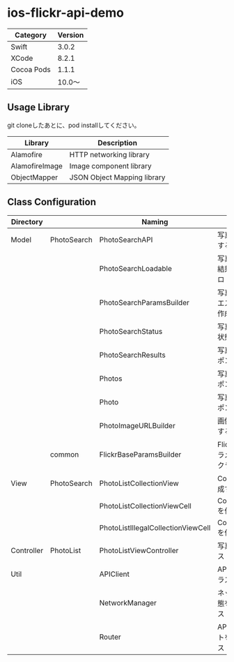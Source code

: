 # ios-flickr-api-demo

|Category | Version| 
|---|---|
| Swift | 3.0.2 |
| XCode | 8.2.1 |
| Cocoa Pods | 1.1.1 |
| iOS | 10.0〜 |

## Usage Library
git cloneしたあとに、pod installしてください。

| Library | Description |
|---|---|
| Alamofire | HTTP networking library |
| AlamofireImage | Image component library |
| ObjectMapper | JSON Object Mapping library |

## Class Configuration

| Directory |             | Naming                               | Description                                            |
|--------------|-------------|------------------------------------|-------------------------------------------------|
| Model        | PhotoSearch | PhotoSearchAPI                     | 写真検索APIを送信するAPIクラス                  |
|              |             | PhotoSearchLoadable                | 写真検索APIの検索結果を通知するプロトコル       |
|              |             | PhotoSearchParamsBuilder           | 写真検索APIのリクエストパラメタを作成するクラス |
|              |             | PhotoSearchStatus                  | 写真検索結果後の状態クラス                      |
|              |             | PhotoSearchResults                 | 写真検索APIのレスポンスデータ                   |
|              |             | Photos                             | 写真検索APIのレスポンスデータ                   |
|              |             | Photo                              | 写真検索APIのレスポンスデータ                   |
|              |             | PhotoImageURLBuilder               | 画像のURLを作成するクラス                       |
|              | common      | FlickrBaseParamsBuilder            | Flickr APIの共通パラメタを作成するクラス        |
| View         | PhotoSearch | PhotoListCollectionView            | CollectinViewを作成するクラス                   |
|              |             | PhotoListCollectionViewCell        | CollectionViewCellを作成するクラス              |
|              |             | PhotoListIllegalCollectionViewCell | CollectionViewCellを作成するクラス              |
| Controller   | PhotoList   | PhotoListViewController            | 写真一覧画面クラス                              |
| Util         |             | APIClient                          | APIクライアントクラス                           |
|              |             | NetworkManager                     | ネットワークの状態を管理するクラス              |
|              |             | Router                             | API用のオブジェクトを作成するクラス             |
